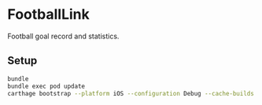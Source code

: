 # FootballLink

Football goal record and statistics.

## Setup

```bash
bundle
bundle exec pod update
carthage bootstrap --platform iOS --configuration Debug --cache-builds
```
